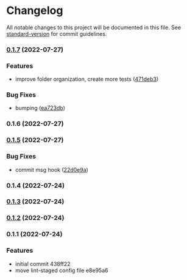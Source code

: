 # Changelog

All notable changes to this project will be documented in this file. See [standard-version](https://github.com/conventional-changelog/standard-version) for commit guidelines.

### [0.1.7](https://github.com/jmlweb/tsnextstarter/compare/v0.1.5...v0.1.7) (2022-07-27)


### Features

* improve folder organization, create more tests ([471deb3](https://github.com/jmlweb/tsnextstarter/commit/471deb38fa156c99ea8067d3295309a8b4ac84d5))


### Bug Fixes

* bumping ([ea723db](https://github.com/jmlweb/tsnextstarter/commit/ea723db316db7b99567c33ea3da74fe6bfc2cc4a))

### 0.1.6 (2022-07-27)

### [0.1.5](https://github.com/jmlweb/tsnextstarter/compare/v0.1.4...v0.1.5) (2022-07-27)

### Bug Fixes

- commit msg hook ([22d0e9a](https://github.com/jmlweb/tsnextstarter/commit/22d0e9ade67221315ce6dd2d6da886477b71c041))

### 0.1.4 (2022-07-24)

### [0.1.3](https://github.com/jmlweb/tsnextstarter/compare/v0.1.2...v0.1.3) (2022-07-24)

### [0.1.2](///compare/v0.1.1...v0.1.2) (2022-07-24)

### 0.1.1 (2022-07-24)

### Features

- initial commit 438ff22
- move lint-staged config file e8e95a6
